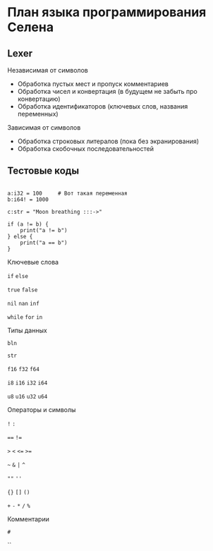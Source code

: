 # План языка программирования Селена

## Lexer

Независимая от символов

* Обработка пустых мест и пропуск комментариев
* Обработка чисел и конвертация (в будущем не забыть про конвертацию)
* Обработка идентификаторов (ключевых слов, названия переменных)

Зависимая от символов

* Обработка строковых литералов (пока без экранирования)
* Обработка скобочных последовательностей

## Тестовые коды

```Selena

a:i32 = 100     # Вот такая переменная
b:i64! = 1000

c:str = "Moon breathing :::->"

if (a != b) {
    print("a != b")
} else {
    print("a == b")
}

```

Ключевые слова

`if`
`else`

`true`
`false`

`nil`
`nan`
`inf`

`while`
`for`
`in`

Типы данных

`bln`

`str`

`f16`
`f32`
`f64`

`i8`
`i16`
`i32`
`i64`

`u8`
`u16`
`u32`
`u64`

Операторы и символы

`!`
`:`

`==`
`!=`

`>`
`<`
`<=`
`>=`

`~`
`&`
`|`
`^`

`""`
`''`

`{}`
`[]`
`()`

`+`
`-`
`*`
`/`
`%`

Комментарии

`#`

``
